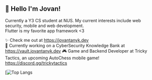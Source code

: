 ## 👋 Hello I'm Jovan!
Currently a Y3 CS student at NUS. My current interests include web security, mobile and web development.  
Flutter is my favorite app framework <3

✨ Check me out at https://jovantanyk.dev  
🔧 Currently working on a CyberSecurity Knowledge Bank at https://vault.jovantanyk.dev
🎮 Game and Backend Developer at Tricky Tactics, an upcoming AutoChess mobile game! https://discord.gg/trickytactics

[![Top Langs](https://github-readme-stats-sigma-five.vercel.app/api/top-langs/?username=jovantanyk&layout=compact&theme=dark)



